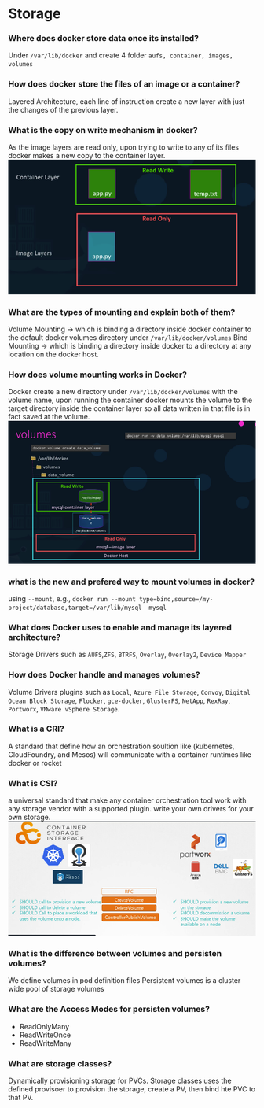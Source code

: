 # Storage

### Where does docker store data once its installed?
Under `/var/lib/docker` and create 4 folder `aufs, container, images, volumes`

### How does docker store the files of an image or a container?
Layered Architecture, each line of instruction create a new layer with just the changes of the previous layer.

### What is the copy on write mechanism in docker?
As the image layers are read only, upon trying to write to any of its files docker makes a new copy to the container layer.
![copy on write](./images/copy-on-write.png)

### What are the types of mounting and explain both of them?
Volume Mounting -> which is binding a directory inside docker container to the default docker volumes directory under `/var/lib/docker/volumes`
Bind Mounting -> which is binding a directory inside docker to a directory at any location on the docker host.

### How does volume mounting works in Docker?
Docker create a new directory under `/var/lib/docker/volumes` with the volume name, upon running the container docker mounts the volume to the target directory inside the container layer so all data written in that file is in fact saved at the volume.
![volume creation](./images/volume-creation.png)

### what is the new and prefered way to mount volumes in docker?
using `--mount`, e.g., `docker run --mount type=bind,source=/my-project/database,target=/var/lib/mysql  mysql`

### What does Docker uses to enable and manage its layered architecture?
Storage Drivers such as `AUFS`,`ZFS`, `BTRFS`, `Overlay`, `Overlay2`, `Device Mapper`

### How does Docker handle and manages volumes?
Volume Drivers plugins such as `Local`, `Azure File Storage`, `Convoy`, `Digital Ocean Block Storage`, `Flocker`, `gce-docker`, `GlusterFS`, `NetApp`, `RexRay`, `Portworx`, `VMware vSphere Storage`.

### What is a CRI?
A standard that define how an orchestration soultion like (kubernetes, CloudFoundry, and Mesos)  will communicate with a container runtimes like docker or rocket

### What is CSI?
a universal standard that make any container orchestration tool work with any storage vendor with a supported plugin. write your own drivers for your own storage.
![csi](./images/csi.png)

### What is the difference between volumes and persisten volumes?
We define volumes in pod definition files
Persistent volumes is a cluster wide pool of storage volumes 

### What are the Access Modes for persisten volumes?
- ReadOnlyMany
- ReadWriteOnce
- ReadWriteMany

### What are storage classes?
Dynamically provisioning storage for PVCs.
Storage classes uses the defined provisoer to provision the storage, create a PV, then bind hte PVC to that PV.

